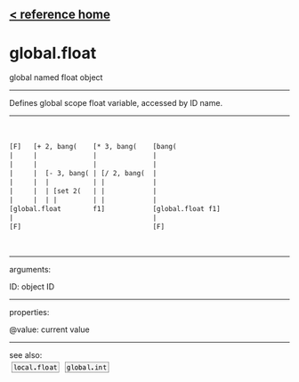 [< reference home](index.html)
---

# global.float


global named float object

---

Defines global scope float variable, accessed by ID name.
<br>


---


```


[F]   [+ 2, bang(    [* 3, bang(    [bang(
|     |              |              |
|     |              |              |
|     |  [- 3, bang( | [/ 2, bang(  |
|     |  |           | |            |
|     |  | [set 2(   | |            |
|     |  | |         | |            |
[global.float        f1]            [global.float f1]
|                                   |
[F]                                 [F]

            
```

---
arguments:

ID: object ID<br>

---
properties:

@value: current
            value<br>

---
see also:<br>
[![local.float](img/object_local.float.png)](local.float.html)
[![global.int](img/object_global.int.png)](global.int.html)
